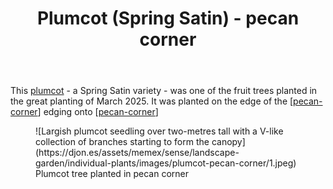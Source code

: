 ﻿---
backlinks:
- title: Individual plants
  url: /memex/sense/landscape-garden/individual-plants/individual-plants.html
latitude: -27.53799666666667
longitude: 152.0560445
photos:
  1:
    date: 2025-03-19 07:47:14
    description: null
    filename: D760A43E-63DD-41F6-8CD2-8D07FD5C580B.heic
    latitude: -27.53799666666667
    longitude: 152.0560445
    memexFilename: images/plumcot-pecan-corner/1.jpeg
    title: Oma's phone
  2:
    date: 2025-03-19 07:48:02
    description: Plumcot - Spring Satin (G)
    filename: 07BEB14F-8A6B-41AE-AFD5-8F0D62841F45.heic
    latitude: -27.538421666666668
    longitude: 152.05587783333334
    memexFilename: images/plumcot-pecan-corner/2.jpeg
    title: Plumcot - Spring Satin
tags:
- plants
- wood-duck-meadows
- stone-fruit
- plumcot
title: Plumcot (Spring Satin) - pecan corner
type: single-plant
---
This [plumcot](https://en.wikipedia.org/wiki/Plucot) - a Spring Satin variety - was one of the fruit trees planted in the great planting of March 2025. It was planted on the edge of the [[pecan-corner]] edging onto [[pecan-corner]]

<figure markdown>
![Largish plumcot seedling over two-metres tall with a V-like collection of branches starting to form the canopy](https://djon.es/assets/memex/sense/landscape-garden/individual-plants/images/plumcot-pecan-corner/1.jpeg)
<figcaption>Plumcot tree planted in pecan corner</figcaption>
</figure>


[//begin]: # "Autogenerated link references for markdown compatibility"
[pecan-corner]: ../pecan-corner "Pecan corner"
[//end]: # "Autogenerated link references"